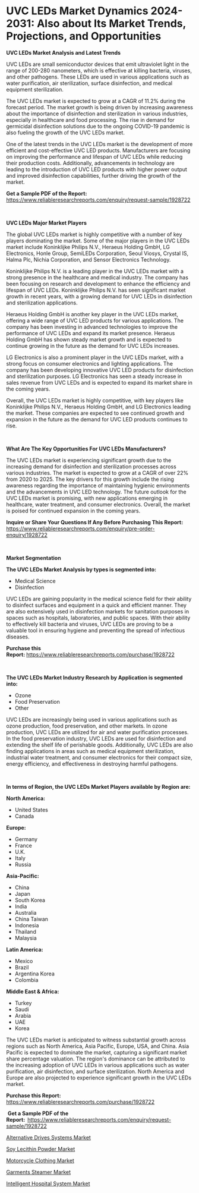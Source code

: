 <p><h1>UVC LEDs Market Dynamics 2024-2031: Also about Its Market Trends, Projections, and Opportunities</h1></p><p><strong>UVC LEDs Market Analysis and Latest Trends</strong></p>
<p><p>UVC LEDs are small semiconductor devices that emit ultraviolet light in the range of 200-280 nanometers, which is effective at killing bacteria, viruses, and other pathogens. These LEDs are used in various applications such as water purification, air sterilization, surface disinfection, and medical equipment sterilization.</p><p>The UVC LEDs market is expected to grow at a CAGR of 11.2% during the forecast period. The market growth is being driven by increasing awareness about the importance of disinfection and sterilization in various industries, especially in healthcare and food processing. The rise in demand for germicidal disinfection solutions due to the ongoing COVID-19 pandemic is also fueling the growth of the UVC LEDs market.</p><p>One of the latest trends in the UVC LEDs market is the development of more efficient and cost-effective UVC LED products. Manufacturers are focusing on improving the performance and lifespan of UVC LEDs while reducing their production costs. Additionally, advancements in technology are leading to the introduction of UVC LED products with higher power output and improved disinfection capabilities, further driving the growth of the market.</p></p>
<p><strong>Get a Sample PDF of the Report:&nbsp;</strong> <a href="https://www.reliableresearchreports.com/enquiry/request-sample/1928722">https://www.reliableresearchreports.com/enquiry/request-sample/1928722</a></p>
<p>&nbsp;</p>
<p><strong>UVC LEDs Major Market Players</strong></p>
<p><p>The global UVC LEDs market is highly competitive with a number of key players dominating the market. Some of the major players in the UVC LEDs market include Koninklijke Philips N.V., Heraeus Holding GmbH, LG Electronics, Honle Group, SemiLEDs Corporation, Seoul Viosys, Crystal IS, Halma Plc, Nichia Corporation, and Sensor Electronics Technology.</p><p>Koninklijke Philips N.V. is a leading player in the UVC LEDs market with a strong presence in the healthcare and medical industry. The company has been focusing on research and development to enhance the efficiency and lifespan of UVC LEDs. Koninklijke Philips N.V. has seen significant market growth in recent years, with a growing demand for UVC LEDs in disinfection and sterilization applications.</p><p>Heraeus Holding GmbH is another key player in the UVC LEDs market, offering a wide range of UVC LED products for various applications. The company has been investing in advanced technologies to improve the performance of UVC LEDs and expand its market presence. Heraeus Holding GmbH has shown steady market growth and is expected to continue growing in the future as the demand for UVC LEDs increases.</p><p>LG Electronics is also a prominent player in the UVC LEDs market, with a strong focus on consumer electronics and lighting applications. The company has been developing innovative UVC LED products for disinfection and sterilization purposes. LG Electronics has seen a steady increase in sales revenue from UVC LEDs and is expected to expand its market share in the coming years.</p><p>Overall, the UVC LEDs market is highly competitive, with key players like Koninklijke Philips N.V., Heraeus Holding GmbH, and LG Electronics leading the market. These companies are expected to see continued growth and expansion in the future as the demand for UVC LED products continues to rise.</p></p>
<p>&nbsp;</p>
<p><strong>What Are The Key Opportunities For UVC LEDs Manufacturers?</strong></p>
<p><p>The UVC LEDs market is experiencing significant growth due to the increasing demand for disinfection and sterilization processes across various industries. The market is expected to grow at a CAGR of over 22% from 2020 to 2025. The key drivers for this growth include the rising awareness regarding the importance of maintaining hygienic environments and the advancements in UVC LED technology. The future outlook for the UVC LEDs market is promising, with new applications emerging in healthcare, water treatment, and consumer electronics. Overall, the market is poised for continued expansion in the coming years.</p></p>
<p><strong>Inquire or Share Your Questions If Any Before Purchasing This Report:</strong> <a href="https://www.reliableresearchreports.com/enquiry/pre-order-enquiry/1928722">https://www.reliableresearchreports.com/enquiry/pre-order-enquiry/1928722</a></p>
<p>&nbsp;</p>
<p><strong>Market Segmentation</strong></p>
<p><strong>The UVC LEDs Market Analysis by types is segmented into:</strong></p>
<p><ul><li>Medical Science</li><li>Disinfection</li></ul></p>
<p><p>UVC LEDs are gaining popularity in the medical science field for their ability to disinfect surfaces and equipment in a quick and efficient manner. They are also extensively used in disinfection markets for sanitation purposes in spaces such as hospitals, laboratories, and public spaces. With their ability to effectively kill bacteria and viruses, UVC LEDs are proving to be a valuable tool in ensuring hygiene and preventing the spread of infectious diseases.</p></p>
<p><strong>Purchase this Report:&nbsp;</strong><a href="https://www.reliableresearchreports.com/purchase/1928722">https://www.reliableresearchreports.com/purchase/1928722</a></p>
<p>&nbsp;</p>
<p><strong>The UVC LEDs Market Industry Research by Application is segmented into:</strong></p>
<p><ul><li>Ozone</li><li>Food Preservation</li><li>Other</li></ul></p>
<p><p>UVC LEDs are increasingly being used in various applications such as ozone production, food preservation, and other markets. In ozone production, UVC LEDs are utilized for air and water purification processes. In the food preservation industry, UVC LEDs are used for disinfection and extending the shelf life of perishable goods. Additionally, UVC LEDs are also finding applications in areas such as medical equipment sterilization, industrial water treatment, and consumer electronics for their compact size, energy efficiency, and effectiveness in destroying harmful pathogens.</p></p>
<p>&nbsp;</p>
<p><strong>In terms of Region, the UVC LEDs Market Players available by Region are:</strong></p>
<p>
    <p> <strong> North America: </strong>
        <ul>
            <li>United States</li>
            <li>Canada</li>
        </ul>
        </p> 
    <p> <strong> Europe: </strong>
        <ul>
            <li>Germany</li>
            <li>France</li>
            <li>U.K.</li>
            <li>Italy</li>
            <li>Russia</li>
        </ul>
        </p> 
    <p> <strong> Asia-Pacific: </strong>
        <ul>
            <li>China</li>
            <li>Japan</li>
            <li>South Korea</li>
            <li>India</li>
            <li>Australia</li>
            <li>China Taiwan</li>
            <li>Indonesia</li>
            <li>Thailand</li>
            <li>Malaysia</li>
        </ul>
        </p> 
    <p> <strong> Latin America: </strong>
        <ul>
            <li>Mexico</li>
            <li>Brazil</li>
            <li>Argentina Korea</li>
            <li>Colombia</li>
        </ul>
        </p> 
    <p> <strong> Middle East & Africa: </strong>
        <ul>
            <li>Turkey</li>
            <li>Saudi</li>
            <li>Arabia</li>
            <li>UAE</li>
            <li>Korea</li>
        </ul>
    </p>
    </p>
<p><p>The UVC LEDs market is anticipated to witness substantial growth across regions such as North America, Asia Pacific, Europe, USA, and China. Asia Pacific is expected to dominate the market, capturing a significant market share percentage valuation. The region's dominance can be attributed to the increasing adoption of UVC LEDs in various applications such as water purification, air disinfection, and surface sterilization. North America and Europe are also projected to experience significant growth in the UVC LEDs market.</p></p>
<p><strong>Purchase this Report: </strong><a href="https://www.reliableresearchreports.com/purchase/1928722">https://www.reliableresearchreports.com/purchase/1928722</a></p>
<p>&nbsp;<strong>Get a Sample PDF of the Report:&nbsp;&nbsp;</strong><a href="https://www.reliableresearchreports.com/enquiry/request-sample/1928722">https://www.reliableresearchreports.com/enquiry/request-sample/1928722</a></p>
<p><strong></strong></p>
<p><p><a href="https://florentine-yuzu-f42.notion.site/Alternative-Drives-Systems-Market-Research-Report-Provides-Critical-Insights-that-can-help-Shape-Bus-aa21d5ce63fb4e6aa7de2117ff19db52">Alternative Drives Systems Market</a></p><p><a href="https://view.publitas.com/reportprime-1/soy-lecithin-powder-market-dynamics-2024-2031-also-about-its-market-trends-projections-and-opportunities/">Soy Lecithin Powder Market</a></p><p><a href="https://view.publitas.com/reportprime-1/motorcycle-clothing-market-research-report-provides-critical-insights-that-can-help-shape-business-development-and-investment-strategies/">Motorcycle Clothing Market</a></p><p><a href="https://github.com/brenzgnarento/Market-Research-Report-List-1/blob/main/garments-steamer-market.md">Garments Steamer Market</a></p><p><a href="https://github.com/jerrycopelandthomaswsqd8q/Market-Research-Report-List-1/blob/main/intelligent-hospital-system-market.md">Intelligent Hospital System Market</a></p></p>
